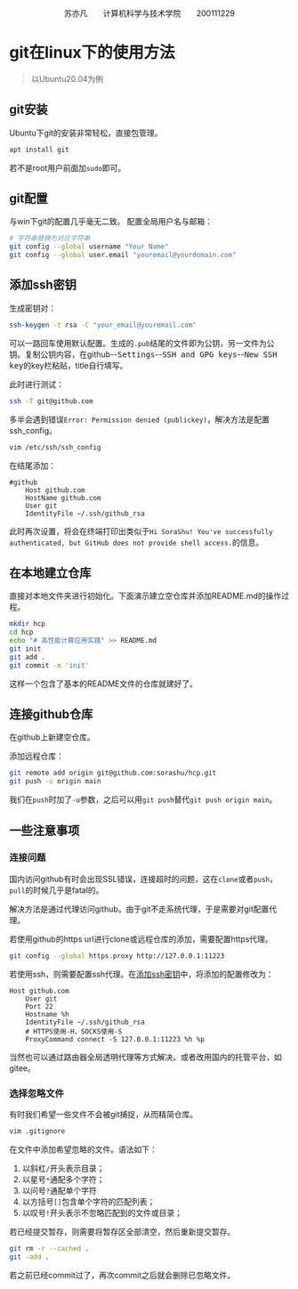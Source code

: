 <center>苏亦凡&emsp;&emsp;计算机科学与技术学院&emsp;&emsp;200111229</center>

# git在linux下的使用方法
> 以Ubuntu20.04为例

## git安装

Ubuntu下git的安装非常轻松，直接包管理。
```bash
apt install git
```
若不是root用户前面加`sudo`即可。

## git配置

与win下git的配置几乎毫无二致。
配置全局用户名与邮箱：
```bash
# 字符串替换为对应字符串
git config --global username "Your Name"
git config --global user.email "youremail@yourdomain.com"
```

## 添加ssh密钥

生成密钥对：
```bash
ssh-keygen -t rsa -C "your_email@youremail.com"
```
可以一路回车使用默认配置。生成的`.pub`结尾的文件即为公钥，另一文件为公钥。复制公钥内容，在github--<kbd>Settings</kbd>--<kbd>SSH and GPG keys</kbd>--<kbd>New SSH key</kbd>的key栏粘贴，title自行填写。

此时进行测试：
```bash
ssh -T git@github.com
```
多半会遇到错误`Error: Permission denied (publickey)`，解决方法是配置ssh_config。
```bash
vim /etc/ssh/ssh_config
```
在结尾添加：
```
#github
    Host github.com
    HostName github.com
    User git
    IdentityFile ~/.ssh/github_rsa
```
此时再次设置，将会在终端打印出类似于`Hi SoraShu! You've successfully authenticated, but GitHub does not provide shell access.`的信息。

## 在本地建立仓库

直接对本地文件夹进行初始化。下面演示建立空仓库并添加README.md的操作过程。
```bash
mkdir hcp
cd hcp
echo "# 高性能计算应用实践" >> README.md
git init
git add .
git commit -m 'init'
```
这样一个包含了基本的README文件的仓库就建好了。

## 连接github仓库

在github上新建空仓库。

添加远程仓库：
```bash
git remote add origin git@github.com:sorashu/hcp.git
git push -u origin main
```
我们在`push`时加了`-u`参数，之后可以用`git push`替代`git push origin main`。

## 一些注意事项

### 连接问题

国内访问github有时会出现SSL错误，连接超时的问题，这在`clone`或者`push`，`pull`的时候几乎是fatal的。

解决方法是通过代理访问github。由于git不走系统代理，于是需要对git配置代理。

若使用github的https url进行clone或远程仓库的添加，需要配置https代理。
```bash
git config --global https.proxy http://127.0.0.1:11223
```
若使用ssh，则需要配置ssh代理。在[添加ssh密钥](#添加ssh密钥)中，将添加的配置修改为：
```
Host github.com
    User git
    Port 22
    Hostname %h
    IdentityFile ~/.ssh/github_rsa
    # HTTPS使用-H，SOCKS使用-S
    ProxyCommand connect -S 127.0.0.1:11223 %h %p
```
当然也可以通过路由器全局透明代理等方式解决。或者改用国内的托管平台，如gitee。

### 选择忽略文件

有时我们希望一些文件不会被git捕捉，从而精简仓库。
```bash
vim .gitignore
```
在文件中添加希望忽略的文件。语法如下：
1. 以斜杠`/`开头表示目录；
2. 以星号`*`通配多个字符；
3. 以问号`?`通配单个字符
4. 以方括号`[]`包含单个字符的匹配列表；
5. 以叹号`!`开头表示不忽略匹配到的文件或目录；

若已经提交暂存，则需要将暂存区全部清空，然后重新提交暂存。
```bash
git rm -r --cached .
git -add .
```
若之前已经commit过了，再次commit之后就会删除已忽略文件。
